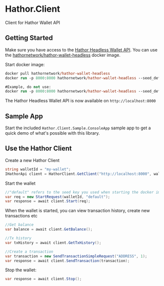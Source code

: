# Hathor.Client

Client for Hathor Wallet API

## Getting Started

Make sure you have access to the [Hathor Headless Wallet API](https://github.com/HathorNetwork/hathor-wallet-headless). You can use the [hathornetwork/hathor-wallet-headless](https://hub.docker.com/r/hathornetwork/hathor-wallet-headless) docker image.

Start docker image:
```ps
docker pull hathornetwork/hathor-wallet-headless
docker run -p 8000:8000 hathornetwork/hathor-wallet-headless --seed_default "YOUR 24 SEED WORDS"

#Example, do not use:
docker run -p 8000:8000 hathornetwork/hathor-wallet-headless --seed_default "work above economy captain advance bread logic paddle copper change maze tongue salon sadness cannon fish debris need make purpose usage worth vault shrug"
```
The Hathor Headless Wallet API is now available on `http://localhost:8000`

## Sample App
Start the included `Hathor.Client.Sample.ConsoleApp` sample app to get a quick demo of what's possible with this library.

## Use the Hathor Client

Create a new Hathor Client
```cs
string walletId = "my-wallet";
IHathorApi client = HathorClient.GetClient("http://localhost:8000", walletId);
```

Start the wallet
```cs
//"default" refers to the seed key you used when starting the docker image
var req = new StartRequest(walletId, "default");
var response = await client.Start(req);
```

When the wallet is started, you can view transaction history, create new transactions etc
```cs
//Get balance
var balance = await client.GetBalance();

//Tx history
var txHistory = await client.GetTxHistory();

//Create a transaction
var transaction = new SendTransactionSimpleRequest("ADDRESS", 1);
var response = await client.SendTransaction(transaction);
```

Stop the wallet:
```cs
var response = await client.Stop();
```